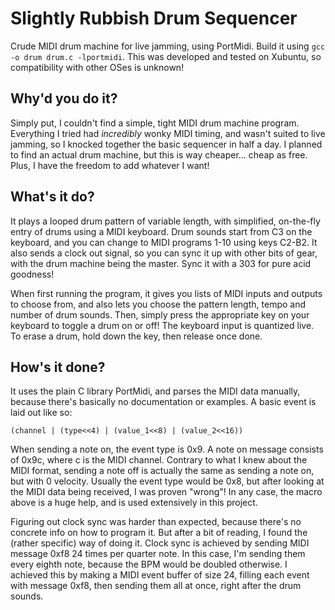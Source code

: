 # Slightly Rubbish Drum Sequencer
Crude MIDI drum machine for live jamming, using PortMidi. Build it using ``gcc -o drum drum.c -lportmidi``. This was developed and tested on Xubuntu, so compatibility with other OSes is unknown!

## Why'd you do it?
Simply put, I couldn't find a simple, tight MIDI drum machine program. Everything I tried had *incredibly* wonky MIDI timing, and wasn't suited to live jamming, so I knocked together the basic sequencer in half a day. I planned to find an actual drum machine, but this is way cheaper... cheap as free. Plus, I have the freedom to add whatever I want!

## What's it do?
It plays a looped drum pattern of variable length, with simplified, on-the-fly entry of drums using a MIDI keyboard. Drum sounds start from C3 on the keyboard, and you can change to MIDI programs 1-10 using keys C2-B2. It also sends a clock out signal, so you can sync it up with other bits of gear, with the drum machine being the master. Sync it with a 303 for pure acid goodness!

When first running the program, it gives you lists of MIDI inputs and outputs to choose from, and also lets you choose the pattern length, tempo and number of drum sounds. Then, simply press the appropriate key on your keyboard to toggle a drum on or off! The keyboard input is quantized live. To erase a drum, hold down the key, then release once done.

## How's it done?
It uses the plain C library PortMidi, and parses the MIDI data manually, because there's basically no documentation or examples. A basic event is laid out like so:

``(channel | (type<<4) | (value_1<<8) | (value_2<<16))``

When sending a note on, the event type is 0x9. A note on message consists of 0x9c, where c is the MIDI channel. Contrary to what I knew about the MIDI format, sending a note off is actually the same as sending a note on, but with 0 velocity. Usually the event type would be 0x8, but after looking at the MIDI data being received, I was proven "wrong"! In any case, the macro above is a huge help, and is used extensively in this project.

Figuring out clock sync was harder than expected, because there's no concrete info on how to program it. But after a bit of reading, I found the (rather specific) way of doing it. Clock sync is achieved by sending MIDI message 0xf8 24 times per quarter note. In this case, I'm sending them every eighth note, because the BPM would be doubled otherwise. I achieved this by making a MIDI event buffer of size 24, filling each event with message 0xf8, then sending them all at once, right after the drum sounds.